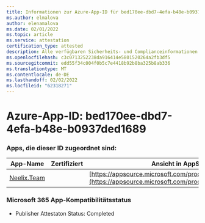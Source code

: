 ```yaml
---
title: Informationen zur Azure-App-ID für bed170ee-dbd7-4efa-b48e-b0937ded1689
ms.author: elmalova
author: elenamalova
ms.date: 02/01/2022
ms.topic: article
ms.service: attestation
certification_type: attested
description: Alle verfügbaren Sicherheits- und Complianceinformationen für bed170ee-dbd7-4efa-b48e-b0937ded1689.
ms.openlocfilehash: c3c0713252238da916414e5801520264a2fb3df5
ms.sourcegitcommit: edd55f34c004f0b5c7e4418b92b8ba325b8ab336
ms.translationtype: MT
ms.contentlocale: de-DE
ms.lasthandoff: 02/02/2022
ms.locfileid: "62318271"
---
```

# <a name="azure-app-id-bed170ee-dbd7-4efa-b48e-b0937ded1689"></a>Azure-App-ID: bed170ee-dbd7-4efa-b48e-b0937ded1689


### <a name="apps-associated-with-this-id"></a>Apps, die dieser ID zugeordnet sind:
| **App-Name** | **Zertifiziert** | **Ansicht in AppSource** |
|--------------|---------------|-----------------------|
| [Neelix.Team](https://docs.microsoft.com/microsoft-365-app-certification/forward/WA200003047) |  | [https://appsource.microsoft.com/product/office/WA200003047](https://appsource.microsoft.com/product/office/WA200003047) |

### <a name="microsoft-365-app-compliance-status"></a>Microsoft 365 App-Kompatibilitätsstatus
- Publisher Attestaton Status: Completed
